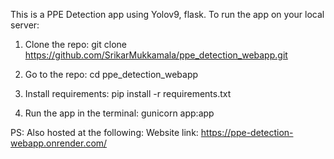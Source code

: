 This is a PPE Detection app using Yolov9, flask. 
To run the app on your local server:

1) Clone the repo:
git clone https://github.com/SrikarMukkamala/ppe_detection_webapp.git

2) Go to the repo:
cd ppe_detection_webapp

3) Install requirements:
pip install -r requirements.txt

4) Run the app in the terminal:
gunicorn app:app

PS: Also hosted at the following:
Website link: https://ppe-detection-webapp.onrender.com/
